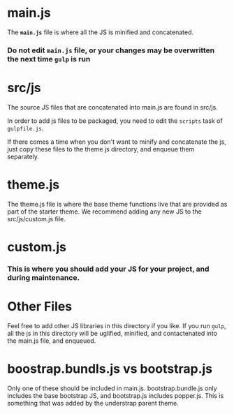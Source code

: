 # main.js
The **`main.js`** file is where all the JS is minified and concatenated.  

### Do not edit `main.js` file, or your changes may be overwritten the next time `gulp` is run

# src/js

The source JS files that are concatenated into main.js are found in src/js.

In order to add js files to be packaged, you need to edit the `scripts` task of `gulpfile.js`.

If there comes a time when you don't want to minify and concatenate the js, just copy these files to the theme js directory, and enqueue them separately.
# theme.js

The theme.js file is where the base theme functions live that are provided as part of the starter theme.  We recommend adding any new JS to the src/js/custom.js file.

# custom.js

### This is where you should add your JS for your project, and during maintenance.

# Other Files

Feel free to add other JS libraries in this directory if you like.  If you run `gulp`, all the js in this directory will be uglified, minified, and contactenated into the main.js file, and enqueued.

# boostrap.bundls.js vs bootstrap.js

Only one of these should be included in main.js.  bootstrap.bundle.js only includes the base bootstrap JS, and bootstrap.js includes popper.js.  This is something that was added by the understrap parent theme.